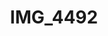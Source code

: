 ---
pid: '157'
layout: photos
title: IMG_4492
filename: IMG_4492.jpg
caption: birds of new york prints
permalink: "/photos/157.html"
---